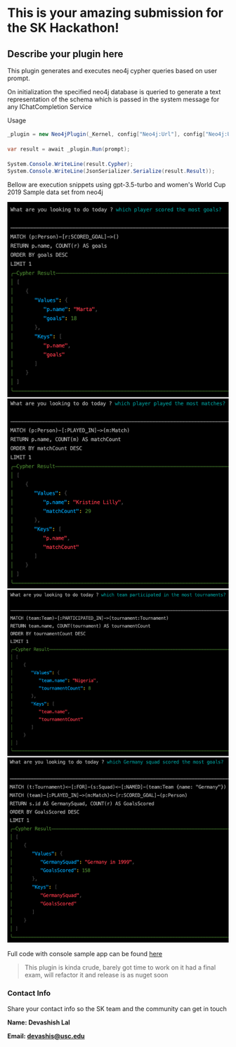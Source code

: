 # This is your amazing submission for the SK Hackathon!

## Describe your plugin here
This plugin generates and executes neo4j cypher queries based on user prompt.

On initialization the specified neo4j database is queried to generate a text representation of the schema which is passed in the system message for any IChatCompletion Service

Usage
```cs
_plugin = new Neo4jPlugin(_Kernel, config["Neo4j:Url"], config["Neo4j:Username"], config["Neo4j:Password"]);

var result = await _plugin.Run(prompt);

System.Console.WriteLine(result.Cypher);
System.Console.WriteLine(JsonSerializer.Serialize(result.Result));
```

Bellow are execution snippets using gpt-3.5-turbo and women's World Cup 2019 Sample data set from neo4j

![image](./screenshots/p1.png)
![image](./screenshots/p2.png)
![image](./screenshots/p3.png)
![image](./screenshots/p4.png)

Full code with console sample app can be found [here](https://github.com/BLaZeKiLL/Codeblaze.SemanticKernel)

> This plugin is kinda crude, barely got time to work on it had a final exam, will refactor it and release is as nuget soon

### Contact Info
Share your contact info so the SK team and the community can get in touch

**Name: Devashish Lal**

**Email: devashis@usc.edu**